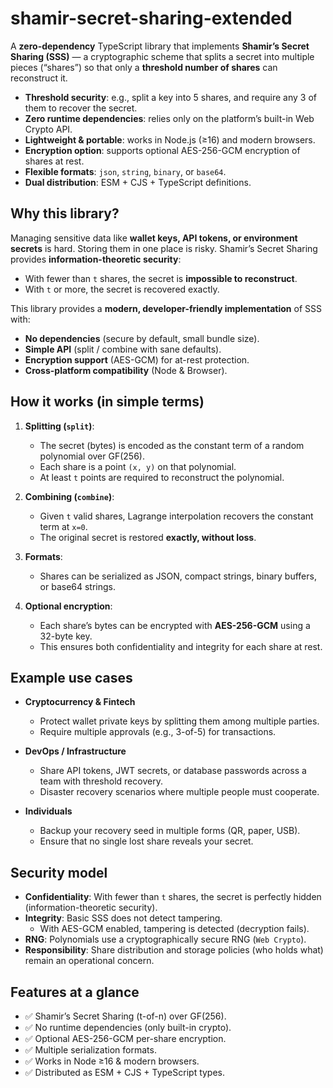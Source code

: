 # shamir-secret-sharing-extended

A **zero-dependency** TypeScript library that implements **Shamir’s Secret Sharing (SSS)** — a cryptographic scheme that splits a secret into multiple pieces (“shares”) so that only a **threshold number of shares** can reconstruct it.  

- **Threshold security**: e.g., split a key into 5 shares, and require any 3 of them to recover the secret.  
- **Zero runtime dependencies**: relies only on the platform’s built-in Web Crypto API.  
- **Lightweight & portable**: works in Node.js (≥16) and modern browsers.  
- **Encryption option**: supports optional AES-256-GCM encryption of shares at rest.  
- **Flexible formats**: `json`, `string`, `binary`, or `base64`.  
- **Dual distribution**: ESM + CJS + TypeScript definitions.  
 
## Why this library?

Managing sensitive data like **wallet keys, API tokens, or environment secrets** is hard. Storing them in one place is risky. Shamir’s Secret Sharing provides **information-theoretic security**:

- With fewer than `t` shares, the secret is **impossible to reconstruct**.  
- With `t` or more, the secret is recovered exactly.  

This library provides a **modern, developer-friendly implementation** of SSS with:  

- **No dependencies** (secure by default, small bundle size).  
- **Simple API** (split / combine with sane defaults).  
- **Encryption support** (AES-GCM) for at-rest protection.  
- **Cross-platform compatibility** (Node & Browser).  
 
## How it works (in simple terms)

1. **Splitting (`split`)**:  
   - The secret (bytes) is encoded as the constant term of a random polynomial over GF(256).  
   - Each share is a point `(x, y)` on that polynomial.  
   - At least `t` points are required to reconstruct the polynomial.  

2. **Combining (`combine`)**:  
   - Given `t` valid shares, Lagrange interpolation recovers the constant term at `x=0`.  
   - The original secret is restored **exactly, without loss**.  

3. **Formats**:  
   - Shares can be serialized as JSON, compact strings, binary buffers, or base64 strings.  

4. **Optional encryption**:  
   - Each share’s bytes can be encrypted with **AES-256-GCM** using a 32-byte key.  
   - This ensures both confidentiality and integrity for each share at rest.  
 
## Example use cases

- **Cryptocurrency & Fintech**  
  - Protect wallet private keys by splitting them among multiple parties.  
  - Require multiple approvals (e.g., 3-of-5) for transactions.  

- **DevOps / Infrastructure**  
  - Share API tokens, JWT secrets, or database passwords across a team with threshold recovery.  
  - Disaster recovery scenarios where multiple people must cooperate.  

- **Individuals**  
  - Backup your recovery seed in multiple forms (QR, paper, USB).  
  - Ensure that no single lost share reveals your secret.  
 
## Security model

- **Confidentiality**: With fewer than `t` shares, the secret is perfectly hidden (information-theoretic security).  
- **Integrity**: Basic SSS does not detect tampering.  
  - With AES-GCM enabled, tampering is detected (decryption fails).  
- **RNG**: Polynomials use a cryptographically secure RNG (`Web Crypto`).  
- **Responsibility**: Share distribution and storage policies (who holds what) remain an operational concern.  
 
## Features at a glance

- ✅ Shamir’s Secret Sharing (t-of-n) over GF(256).  
- ✅ No runtime dependencies (only built-in crypto).  
- ✅ Optional AES-256-GCM per-share encryption.  
- ✅ Multiple serialization formats.  
- ✅ Works in Node ≥16 & modern browsers.  
- ✅ Distributed as ESM + CJS + TypeScript types.  
 